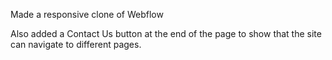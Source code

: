 Made a responsive clone of Webflow

Also added a Contact Us button at the end of the page to show that the site can navigate to different pages.
